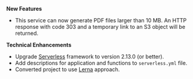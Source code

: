 **New Features**

* This service can now generate PDF files larger than 10 MB. An HTTP response with code 303 and a temporary link to an S3 object will be returned.

**Technical Enhancements**

* Upgrade [Serverless](https://www.serverless.com/) framework to version 2.13.0 (or better).
* Add descriptions for application and functions to `serverless.yml` file.
* Converted project to use [Lerna](https://github.com/lerna/lerna) approach.
